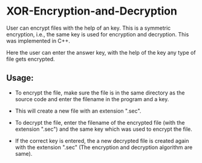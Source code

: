 # XOR-Encryption-and-Decryption
User can encrypt files with the help of an key. This is a symmetric encryption, i.e., the same key is used for encryption and decryption. This was implemented in C++.

Here the user can enter the answer key, with the help of the key any type of file gets encrypted.

## Usage:
- To encrypt the file, make sure the file is in the same directory as the source code and enter the filename in the program and a key. 
- This will create a new file with an extension ".sec".

- To decrypt the file, enter the filename of the encrypted file (with the extension ".sec") and the same key which was used to encrypt the file. 
- If the correct key is entered, the a new decrypted file is created again with the extension ".sec" (The encryption and decryption algorithm are same).
